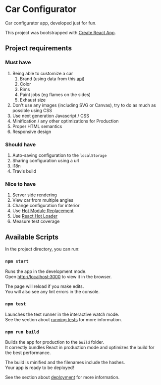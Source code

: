 # Car Configurator

Car configurator app, developed just for fun.

This project was bootstrapped with [Create React App](https://github.com/facebookincubator/create-react-app).

## Project requirements

### Must have

1. Being able to customize a car
    1. Brand (using data from this [api](https://car-api.firebaseio.com/rest.json))
    2. Color
    3. Rims
    4. Paint jobs (eg flames on the sides)
    5. Exhaust size
2. Don't use any images (including SVG or Canvas), try to do as much as possible using CSS
3. Use next generation Javascript / CSS
4. Minification / any other optimizations for Production
5. Proper HTML semantics
6. Responsive design

### Should have

1. Auto-saving configuration to the `localStorage`
2. Sharing configuration using a url
3. i18n
4. Travis build

### Nice to have

1. Server side rendering
2. View car from multiple angles
3. Change configuration for interior
4. Use [Hot Module Replacement](https://webpack.js.org/concepts/hot-module-replacement/)
5. Use [React Hot Loader](https://github.com/gaearon/react-hot-loader)
6. Measure test coverage

## Available Scripts

In the project directory, you can run:

### `npm start`

Runs the app in the development mode.<br>
Open [http://localhost:3000](http://localhost:3000) to view it in the browser.

The page will reload if you make edits.<br>
You will also see any lint errors in the console.

### `npm test`

Launches the test runner in the interactive watch mode.<br>
See the section about [running tests](#running-tests) for more information.

### `npm run build`

Builds the app for production to the `build` folder.<br>
It correctly bundles React in production mode and optimizes the build for the best performance.

The build is minified and the filenames include the hashes.<br>
Your app is ready to be deployed!

See the section about [deployment](#deployment) for more information.